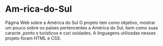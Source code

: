 # Am-rica-do-Sul
Página Web sobre a América do Sul
O projeto tem como objetivo, mostrar um pouco sobre os países pertencentes a América do Sul, bem como suas caracte ,ponto s turísticos  e curi osidades.
A linguagens utilizadas nesses projeto foram HTML e CSS.
